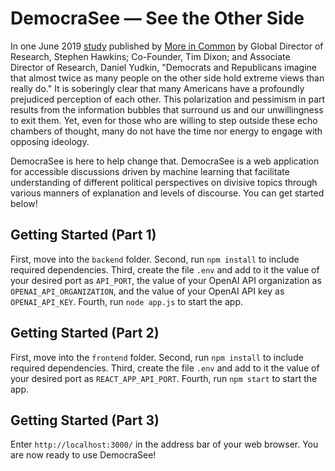 # DemocraSee — See the Other Side

In one June 2019 [study](https://perceptiongap.us/media/zaslaroc/perception-gap-report-1-0-3.pdf) published by [More in Common](https://www.moreincommon.com/) by Global Director of Research, Stephen Hawkins; Co-Founder, Tim Dixon; and Associate Director of Research, Daniel Yudkin, "Democrats and Republicans imagine that almost twice as many people on the other side hold extreme views than really do." It is soberingly clear that many Americans have a profoundly prejudiced perception of each other. This polarization and pessimism in part results from the information bubbles that surround us and our unwillingness to exit them. Yet, even for those who are willing to step outside these echo chambers of thought, many do not have the time nor energy to engage with opposing ideology.

DemocraSee is here to help change that. DemocraSee is a web application for accessible discussions driven by machine learning that facilitate understanding of different political perspectives on divisive topics through various manners of explanation and levels of discourse. You can get started below!

## Getting Started (Part 1)

First, move into the `backend` folder. Second, run ```npm install``` to include required dependencies. Third, create the file `.env` and add to it the value of your desired port as `API_PORT`, the value of your OpenAI API organization as `OPENAI_API_ORGANIZATION`, and the value of your OpenAI API key as `OPENAI_API_KEY`. Fourth, run ```node app.js``` to start the app.

## Getting Started (Part 2)

First, move into the `frontend` folder. Second, run ```npm install``` to include required dependencies. Third, create the file `.env` and add to it the value of your desired port as `REACT_APP_API_PORT`. Fourth, run ```npm start``` to start the app.

## Getting Started (Part 3)

Enter `http://localhost:3000/` in the address bar of your web browser. You are now ready to use DemocraSee!
